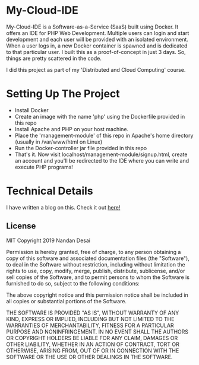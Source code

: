 # My-Cloud-IDE

My-Cloud-IDE is a Software-as-a-Service (SaaS) built using Docker. It offers an IDE for PHP Web Development. Multiple users can login and start development and each user will be provided with an isolated environment. When a user logs in, a new Docker container is spawned and is dedicated to that particular user. I built this as a proof-of-concept in just 3 days. So, things are pretty scattered in the code.

I did this project as part of my 'Distributed and Cloud Computing' course.

# Setting Up The Project

  - Install Docker
  - Create an image with the name 'php' using the Dockerfile provided in this repo
  - Install Apache and PHP on your host machine.
  - Place the 'management-module' of this repo in Apache's home directory (usually in /var/www/html on Linux)
  - Run the Docker-controller jar file provided in this repo
  - That's it. Now visit localhost/management-module/signup.html, create an account and you'll be redirected to the IDE where you can write and execute PHP programs!

# Technical Details
I have written a blog on this. Check it out [here!](https://readbit.blogspot.com/2018/04/kletech-cloud-platform-paas-built-using.html)

License
----
MIT
Copyright 2019 Nandan Desai

Permission is hereby granted, free of charge, to any person obtaining a copy of this software and associated documentation files (the "Software"), to deal in the Software without restriction, including without limitation the rights to use, copy, modify, merge, publish, distribute, sublicense, and/or sell copies of the Software, and to permit persons to whom the Software is furnished to do so, subject to the following conditions:

The above copyright notice and this permission notice shall be included in all copies or substantial portions of the Software.

THE SOFTWARE IS PROVIDED "AS IS", WITHOUT WARRANTY OF ANY KIND, EXPRESS OR IMPLIED, INCLUDING BUT NOT LIMITED TO THE WARRANTIES OF MERCHANTABILITY, FITNESS FOR A PARTICULAR PURPOSE AND NONINFRINGEMENT. IN NO EVENT SHALL THE AUTHORS OR COPYRIGHT HOLDERS BE LIABLE FOR ANY CLAIM, DAMAGES OR OTHER LIABILITY, WHETHER IN AN ACTION OF CONTRACT, TORT OR OTHERWISE, ARISING FROM, OUT OF OR IN CONNECTION WITH THE SOFTWARE OR THE USE OR OTHER DEALINGS IN THE SOFTWARE.


